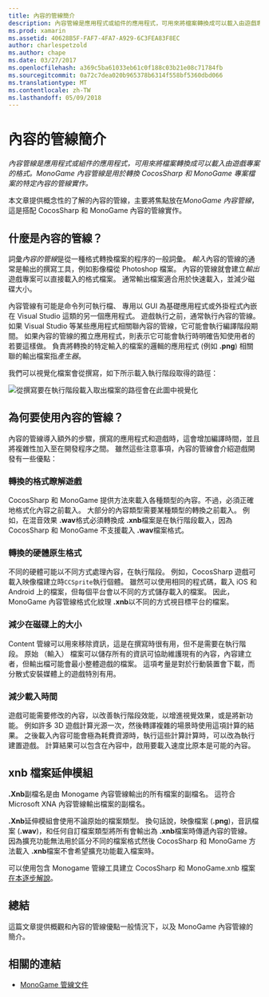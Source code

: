 ```yaml
---
title: 內容的管線簡介
description: 內容管線是應用程式或組件的應用程式，可用來將檔案轉換成可以載入由遊戲專案的格式。 MonoGame 內容管線是用於轉換 CocosSharp 和 MonoGame 專案檔案的特定內容的管線實作。
ms.prod: xamarin
ms.assetid: 40628B5F-FAF7-4FA7-A929-6C3FEA83F8EC
author: charlespetzold
ms.author: chape
ms.date: 03/27/2017
ms.openlocfilehash: a369c5ba61033eb61c0f188c03b21e08c71784fb
ms.sourcegitcommit: 0a72c7dea020b965378b6314f558bf5360dbd066
ms.translationtype: MT
ms.contentlocale: zh-TW
ms.lasthandoff: 05/09/2018
---
```

# <a name="introduction-to-content-pipelines"></a>內容的管線簡介

_內容管線是應用程式或組件的應用程式，可用來將檔案轉換成可以載入由遊戲專案的格式。MonoGame 內容管線是用於轉換 CocosSharp 和 MonoGame 專案檔案的特定內容的管線實作。_

本文章提供概念性的了解的內容的管線，主要將焦點放在*MonoGame 內容管線*，這是搭配 CocosSharp 和 MonoGame 內容的管線實作。


## <a name="what-is-a-content-pipeline"></a>什麼是內容的管線？

詞彙*內容的管線*是從一種格式轉換檔案的程序的一般詞彙。 *輸入*內容的管線的通常是輸出的撰寫工具，例如影像檔從 Photoshop 檔案。 內容的管線就會建立*輸出*遊戲專案可以直接載入的格式檔案。 通常輸出檔案適合用於快速載入，並減少磁碟大小。

內容管線有可能是命令列可執行檔、 專用以 GUI 為基礎應用程式或外掛程式內嵌在 Visual Studio 這類的另一個應用程式。 遊戲執行之前，通常執行內容的管線。 如果 Visual Studio 等某些應用程式相關聯內容的管線，它可能會執行編譯階段期間。 如果內容的管線的獨立應用程式，則表示它可能會執行時明確告知使用者的 若要這樣做。 負責將轉換的特定輸入的檔案的邏輯的應用程式 (例如 **.png**) 相關聯的輸出檔案指*產生器*。 

我們可以視覺化檔案會從撰寫，如下所示載入執行階段取得的路徑：

![](introduction-images/image1.png "從撰寫要在執行階段載入取出檔案的路徑會在此圖中視覺化")

## <a name="why-use-a-content-pipeline"></a>為何要使用內容的管線？

內容的管線導入額外的步驟，撰寫的應用程式和遊戲時，這會增加編譯時間，並且將複雜性加入至在開發程序之間。 雖然這些注意事項，內容的管線會介紹遊戲開發有一些優點：


### <a name="converting-to-a-format-understood-by-the-game"></a>轉換的格式瞭解遊戲

CocosSharp 和 MonoGame 提供方法來載入各種類型的內容。不過，必須正確地格式化內容之前載入。 大部分的內容類型需要某種類型的轉換之前載入。 例如，在混音效果 **.wav**格式必須轉換成 **.xnb**檔案是在執行階段載入，因為 CocosSharp 和 MonoGame 不支援載入 **.wav**檔案格式。


### <a name="converting-to-a-format-native-to-the-hardware"></a>轉換的硬體原生格式

不同的硬體可能以不同方式處理內容，在執行階段。 例如，CocosSharp 遊戲可載入映像檔建立時`CCSprite`執行個體。 雖然可以使用相同的程式碼，載入 iOS 和 Android 上的檔案，但每個平台會以不同的方式儲存載入的檔案。 因此，MonoGame 內容管線格式化紋理 **.xnb**以不同的方式視目標平台的檔案。


### <a name="reducing-size-on-disk"></a>減少在磁碟上的大小 

Content 管線可以用來移除資訊，這是在撰寫時很有用，但不是需要在執行階段。 原始 （輸入） 檔案可以儲存所有的資訊可協助維護現有的內容，內容建立者，但輸出檔可能會最小整體遊戲的檔案。 這項考量是對於行動裝置會下載，而分散式安裝媒體上的遊戲特別有用。


### <a name="reducing-load-time"></a>減少載入時間

遊戲可能需要修改的內容，以改善執行階段效能，以增進視覺效果，或是將新功能。 例如許多 3D 遊戲計算光源一次，然後轉譯複雜的場景時使用這項計算的結果。 之後載入內容可能會極為耗費資源時，執行這些計算計算時，可以改為執行建置遊戲。 計算結果可以包含在內容中，啟用要載入速度比原本是可能的內容。 


## <a name="xnb-file-extension"></a>xnb 檔案延伸模組

**.Xnb**副檔名是由 Monogame 內容管線輸出的所有檔案的副檔名。 這符合 Microsoft XNA 內容管線輸出檔案的副檔名。

**.Xnb**延伸模組會使用不論原始的檔案類型。 換句話說，映像檔案 (**.png**)，音訊檔案 (**.wav**)，和任何自訂檔案類型將所有會輸出為 **.xnb**檔案時傳遞內容的管線。 因為擴充功能無法用於區分不同的檔案格式然後 CocosSharp 和 MonoGame 方法載入 **.xnb**檔案不會希望擴充功能載入檔案時。

可以使用包含 Monogame 管線工具建立 CocosSharp 和 MonoGame.xnb 檔案[在本逐步解說](~/graphics-games/cocossharp/content-pipeline/walkthrough.md)。


## <a name="summary"></a>總結

這篇文章提供概觀和內容的管線優點一般情況下，以及 MonoGame 內容管線的簡介。

## <a name="related-links"></a>相關的連結

- [MonoGame 管線文件](http://www.monogame.net/documentation/?page=Pipeline)
